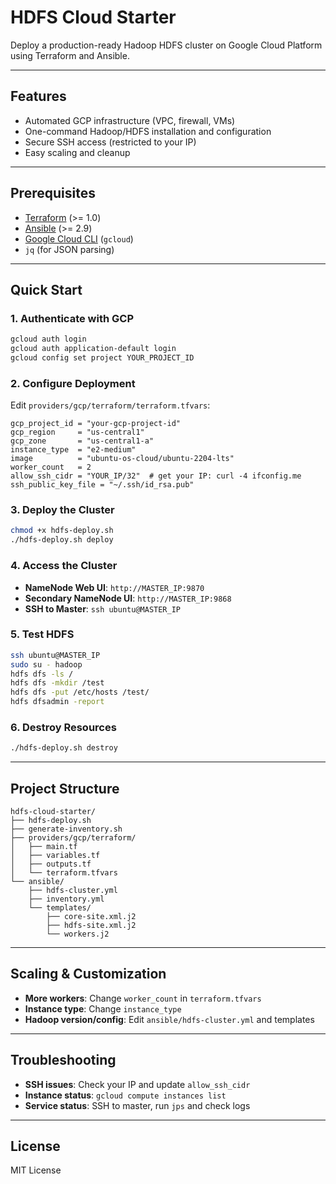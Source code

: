 # HDFS Cloud Starter

Deploy a production-ready Hadoop HDFS cluster on Google Cloud Platform using Terraform and Ansible.

---

## Features

- Automated GCP infrastructure (VPC, firewall, VMs)
- One-command Hadoop/HDFS installation and configuration
- Secure SSH access (restricted to your IP)
- Easy scaling and cleanup

---

## Prerequisites

- [Terraform](https://terraform.io/downloads) (>= 1.0)
- [Ansible](https://docs.ansible.com/ansible/latest/installation_guide/index.html) (>= 2.9)
- [Google Cloud CLI](https://cloud.google.com/sdk/docs/install) (`gcloud`)
- `jq` (for JSON parsing)

---

## Quick Start

### 1. Authenticate with GCP

```bash
gcloud auth login
gcloud auth application-default login
gcloud config set project YOUR_PROJECT_ID
```

### 2. Configure Deployment

Edit `providers/gcp/terraform/terraform.tfvars`:

```hcl
gcp_project_id = "your-gcp-project-id"
gcp_region     = "us-central1"
gcp_zone       = "us-central1-a"
instance_type  = "e2-medium"
image          = "ubuntu-os-cloud/ubuntu-2204-lts"
worker_count   = 2
allow_ssh_cidr = "YOUR_IP/32"  # get your IP: curl -4 ifconfig.me
ssh_public_key_file = "~/.ssh/id_rsa.pub"
```

### 3. Deploy the Cluster

```bash
chmod +x hdfs-deploy.sh
./hdfs-deploy.sh deploy
```

### 4. Access the Cluster

- **NameNode Web UI**: `http://MASTER_IP:9870`
- **Secondary NameNode UI**: `http://MASTER_IP:9868`
- **SSH to Master**: `ssh ubuntu@MASTER_IP`

### 5. Test HDFS

```bash
ssh ubuntu@MASTER_IP
sudo su - hadoop
hdfs dfs -ls /
hdfs dfs -mkdir /test
hdfs dfs -put /etc/hosts /test/
hdfs dfsadmin -report
```

### 6. Destroy Resources

```bash
./hdfs-deploy.sh destroy
```

---

## Project Structure

```
hdfs-cloud-starter/
├── hdfs-deploy.sh
├── generate-inventory.sh
├── providers/gcp/terraform/
│   ├── main.tf
│   ├── variables.tf
│   ├── outputs.tf
│   └── terraform.tfvars
└── ansible/
    ├── hdfs-cluster.yml
    ├── inventory.yml
    └── templates/
        ├── core-site.xml.j2
        ├── hdfs-site.xml.j2
        └── workers.j2
```

---

## Scaling & Customization

- **More workers**: Change `worker_count` in `terraform.tfvars`
- **Instance type**: Change `instance_type`
- **Hadoop version/config**: Edit `ansible/hdfs-cluster.yml` and templates

---

## Troubleshooting

- **SSH issues**: Check your IP and update `allow_ssh_cidr`
- **Instance status**: `gcloud compute instances list`
- **Service status**: SSH to master, run `jps` and check logs

---

## License

MIT License

